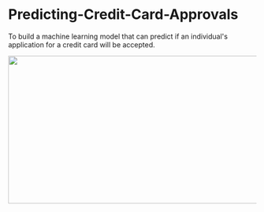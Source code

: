 # Predicting-Credit-Card-Approvals

To build a machine learning model that can predict if an individual's application for a credit card will be accepted.

<p align="center"><img width="600" height="300" src="https://assets.bwbx.io/images/users/iqjWHBFdfxIU/im9xsLFK59Ao/v1/1000x-1.jpg"></p>
